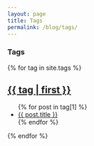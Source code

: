 ```yaml
---
layout: page
title: Tags
permalink: /blog/tags/
---
```


### Tags

{% for tag in site.tags %}
  <h2><a href="#{{ tag | first | slugify }}">{{ tag | first }}</a></h2>
  <ul>
    {% for post in tag[1] %}
      <li><a href="{{ site.baseurl }}{{ post.url }}">{{ post.title }}</a></li>
    {% endfor %}
  </ul>
{% endfor %}